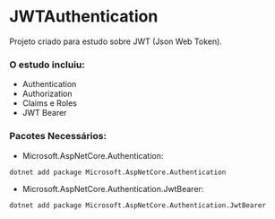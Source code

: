 # JWTAuthentication
Projeto criado para estudo sobre JWT (Json Web Token).
### O estudo incluiu:
* Authentication
* Authorization
* Claims e Roles
* JWT Bearer

### Pacotes Necessários:
* Microsoft.AspNetCore.Authentication:
 ```bash
dotnet add package Microsoft.AspNetCore.Authentication 
```

* Microsoft.AspNetCore.Authentication.JwtBearer:
  
 ```bash
dotnet add package Microsoft.AspNetCore.Authentication.JwtBearer
```
